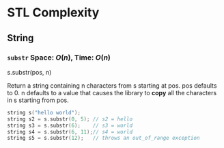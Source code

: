# STL Complexity

## String

### `substr` Space: $O(n)$, Time: $O(n)$

s.substr(pos, n) 

Return a string containing n characters from s starting at pos. pos defaults to 0. n defaults to a value that causes the library to **copy** all the characters in s starting from pos.

```c
string s("hello world");
string s2 = s.substr(0, 5); // s2 = hello
string s3 = s.substr(6);    // s3 = world
string s4 = s.substr(6, 11);// s4 = world
string s5 = s.substr(12);   // throws an out_of_range exception
```

